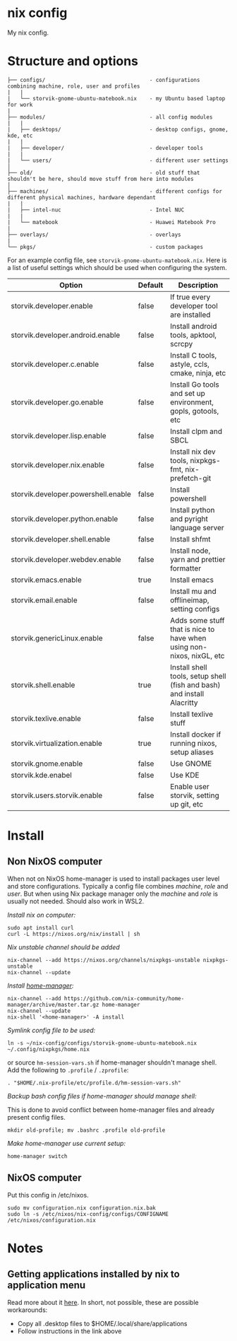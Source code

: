 # nix config

My nix config.

# Structure and options

```
├── configs/                                 - configurations combining machine, role, user and profiles
|   |
|   └── storvik-gnome-ubuntu-matebook.nix    - my Ubuntu based laptop for work
|
├── modules/                                 - all config modules
|   |
|   ├── desktops/                            - desktop configs, gnome, kde, etc
|   |
|   ├── developer/                           - developer tools
|   |
|   └── users/                               - different user settings
│
├── old/                                     - old stuff that shouldn't be here, should move stuff from here into modules
│
├── machines/                                - different configs for different physical machines, hardware dependant
|   |
|   ├── intel-nuc                            - Intel NUC
|   |
|   └── matebook                             - Huawei Matebook Pro
|
├── overlays/                                - overlays
|
└── pkgs/                                    - custom packages
```

For an example config file, see `storvik-gnome-ubuntu-matebook.nix`.
Here is a list of useful settings which should be used when configuring the system.

| Option                              | Default | Description                                                            |
|-------------------------------------|---------|------------------------------------------------------------------------|
| storvik.developer.enable            | false   | If true every developer tool are installed                             |
| storvik.developer.android.enable    | false   | Install android tools, apktool, scrcpy                                 |
| storvik.developer.c.enable          | false   | Install C tools, astyle, ccls, cmake, ninja, etc                       |
| storvik.developer.go.enable         | false   | Install Go tools and set up environment, gopls, gotools, etc           |
| storvik.developer.lisp.enable       | false   | Install clpm and SBCL                                                  |
| storvik.developer.nix.enable        | false   | Install nix dev tools, nixpkgs-fmt, nix-prefetch-git                   |
| storvik.developer.powershell.enable | false   | Install powershell                                                     |
| storvik.developer.python.enable     | false   | Install python and pyright language server                             |
| storvik.developer.shell.enable      | false   | Install shfmt                                                          |
| storvik.developer.webdev.enable     | false   | Install node, yarn and prettier formatter                              |
| storvik.emacs.enable                | true    | Install emacs                                                          |
| storvik.email.enable                | false   | Install mu and offlineimap, setting configs                            |
| storvik.genericLinux.enable         | false   | Adds some stuff that is nice to have when using non-nixos, nixGL, etc  |
| storvik.shell.enable                | true    | Install shell tools, setup shell (fish and bash) and install Alacritty |
| storvik.texlive.enable              | false   | Install texlive stuff                                                  |
| storvik.virtualization.enable       | true    | Install docker if running nixos, setup aliases                         |
| storvik.gnome.enable                | false   | Use GNOME                                                              |
| storvik.kde.enabel                  | false   | Use KDE                                                                |
| storvik.users.storvik.enable        | false   | Enable user storvik, setting up git, etc                               |

# Install

## Non NixOS computer

When not on NixOS home-manager is used to install packages user level and store configurations.
Typically a config file combines _machine_, _role_ and _user_.
But when using Nix package manager only the _machine_ and _role_ is usually not needed.
Should also work in WSL2.

*Install nix on computer:*

``` shell
sudo apt install curl
curl -L https://nixos.org/nix/install | sh
```

_Nix unstable channel should be added_

``` shell
nix-channel --add https://nixos.org/channels/nixpkgs-unstable nixpkgs-unstable
nix-channel --update
```

*Install [home-manager](https://github.com/nix-community/home-manager):*

``` shell
nix-channel --add https://github.com/nix-community/home-manager/archive/master.tar.gz home-manager
nix-channel --update
nix-shell '<home-manager>' -A install
```

*Symlink config file to be used:*

``` shell
ln -s ~/nix-config/configs/storvik-gnome-ubuntu-matebook.nix ~/.config/nixpkgs/home.nix
```

or source `hm-session-vars.sh` if home-manager shouldn't manage shell.
Add the following to `.profile` / `.zprofile`:

``` shell
. "$HOME/.nix-profile/etc/profile.d/hm-session-vars.sh"
```

*Backup bash config files if home-manager should manage shell:*

This is done to avoid conflict between home-manager files and already present config files.

``` shell
mkdir old-profile; mv .bashrc .profile old-profile
```

*Make home-manager use current setup:*

``` shell
home-manager switch
```


## NixOS computer

Put this config in /etc/nixos.

``` shell
sudo mv configuration.nix configuration.nix.bak
sudo ln -s /etc/nixos/nix-config/configs/CONFIGNAME /etc/nixos/configuration.nix
```

# Notes

## Getting applications installed by nix to application menu

Read more about it [here](https://discourse.nixos.org/t/home-manager-installed-apps-dont-show-up-in-applications-launcher/8523/7).
In short, not possible, these are possible workarounds:
- Copy all .desktop files to $HOME/.local/share/applications
- Follow instructions in the link above

